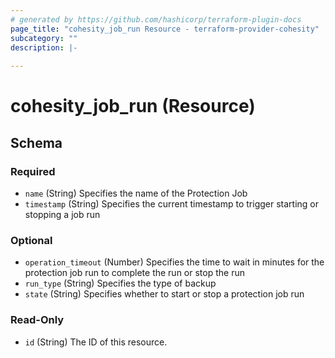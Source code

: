 ```yaml
---
# generated by https://github.com/hashicorp/terraform-plugin-docs
page_title: "cohesity_job_run Resource - terraform-provider-cohesity"
subcategory: ""
description: |-
  
---
```


# cohesity_job_run (Resource)





<!-- schema generated by tfplugindocs -->
## Schema

### Required

- `name` (String) Specifies the name of the Protection Job
- `timestamp` (String) Specifies the current timestamp to trigger starting or stopping a job run

### Optional

- `operation_timeout` (Number) Specifies the time to wait in minutes for the protection job run
				 to complete the run or stop the run
- `run_type` (String) Specifies the type of backup
- `state` (String) Specifies whether to start or stop a protection job run

### Read-Only

- `id` (String) The ID of this resource.
